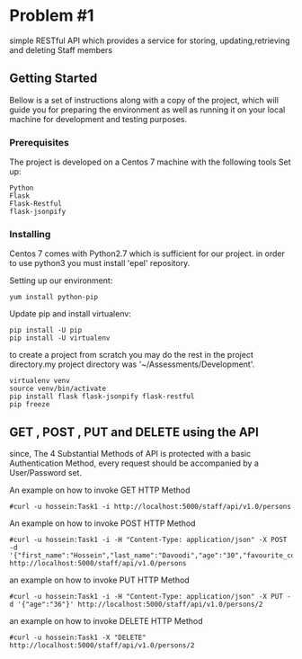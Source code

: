 # Problem #1

simple RESTful API which provides a service for storing, updating,retrieving and deleting Staff members

## Getting Started

Bellow is a set of instructions along with a copy of the project, which will guide you for preparing the environment as well as running it on your local machine for development and testing purposes.


### Prerequisites

The project is developed on a Centos 7 machine with the following tools Set up:

```
Python
Flask
Flask-Restful
flask-jsonpify

```

### Installing

Centos 7 comes with Python2.7 which is sufficient for our project. in order to use python3 you must install 'epel' repository.

Setting up our environment:

```
yum install python-pip
```

Update pip and install virtualenv:

```
pip install -U pip
pip install -U virtualenv
```
to create a project from scratch you may do the rest in the project directory.my project directory was '~/Assessments/Development'.

```
virtualenv venv
source venv/bin/activate
pip install flask flask-jsonpify flask-restful
pip freeze

```

## GET , POST , PUT and DELETE using the API

since, The 4 Substantial Methods of API is protected with a basic Authentication Method, every request should be accompanied by a User/Password set.

An example on how to invoke GET HTTP Method

```
#curl -u hossein:Task1 -i http://localhost:5000/staff/api/v1.0/persons
```

An example on how to invoke POST HTTP Method

```
#curl -u hossein:Task1 -i -H "Content-Type: application/json" -X POST -d '{"first_name":"Hossein","last_name":"Davoodi","age":"30","favourite_colour":"Green"}' http://localhost:5000/staff/api/v1.0/persons
```
an example on how to invoke PUT HTTP Method

```
#curl -u hossein:Task1 -i -H "Content-Type: application/json" -X PUT -d '{"age":"36"}' http://localhost:5000/staff/api/v1.0/persons/2
```
an example on how to invoke DELETE HTTP Method
```
#curl -u hossein:Task1 -X "DELETE"  http://localhost:5000/staff/api/v1.0/persons/2
```

## 
